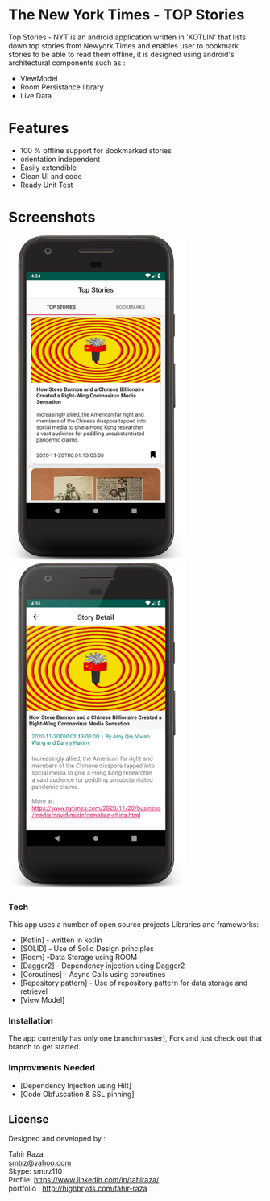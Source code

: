 # The New York Times - TOP Stories

Top Stories - NYT is an android application written in 'KOTLIN' that lists down top stories from Newyork Times and enables user to bookmark stories to be able to read them offline, it is designed using android's architectural components such as :

  - ViewModel
  - Room Persistance library
  - Live Data


# Features

  - 100 % offline support for Bookmarked stories
  - orientation independent
  - Easily extendible
  - Clean UI and code
  - Ready Unit Test

# Screenshots

<img src="https://github.com/smtrz/New-York-Times---Top-Stories/blob/master/screen_1.png" alt="drawing" width="350"/>    <img src="https://github.com/smtrz/New-York-Times---Top-Stories/blob/master/screen_2.png" alt="drawing" width="350"/>


### Tech

This app uses a number of open source projects Libraries and frameworks:

* [Kotlin] - written in kotlin
* [SOLID] - Use of Solid Design principles
* [Room] -Data Storage using ROOM
* [Dagger2] - Dependency injection using Dagger2
* [Coroutines] - Async Calls using coroutines
* [Repository pattern] - Use of repository pattern for data storage and retrievel
* [View Model]


### Installation

The app currently has only one branch(master), Fork and just check out that branch to get started.

### Improvments Needed 

* [Dependency Injection using Hilt]
* [Code Obfuscation & SSL pinning]


License
----
Designed and developed by :

Tahir Raza<br/>
smtrz@yahoo.com<br/>
Skype: smtrz110<br/>
Profile: https://www.linkedin.com/in/tahiraza/<br/>
portfolio : http://highbryds.com/tahir-raza

